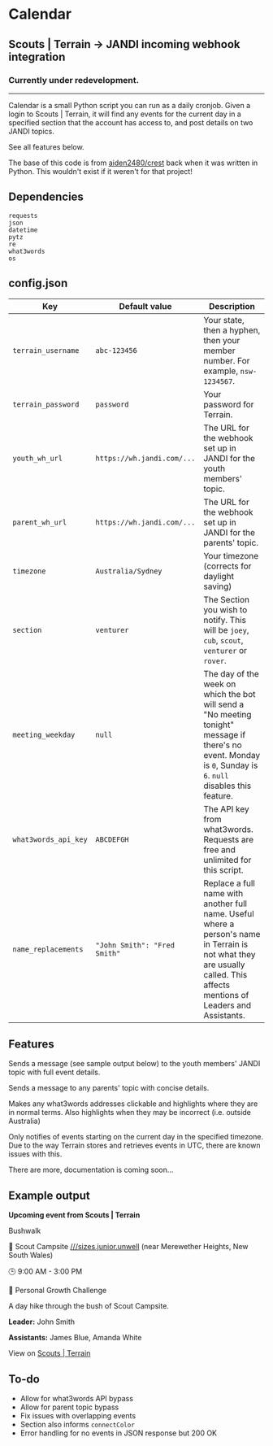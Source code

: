 # Calendar

## Scouts | Terrain -> JANDI incoming webhook integration

### Currently under redevelopment.

---

Calendar is a small Python script you can run as a daily cronjob. Given a login to Scouts | Terrain, it will find any events for the current day in a specified section that the account has access to, and post details on two JANDI topics.

See all features below.

The base of this code is from [aiden2480/crest](https://github.com/aiden2480/crest) back when it was written in Python. This wouldn't exist if it weren't for that project!

## Dependencies

```
requests
json
datetime
pytz
re
what3words
os
```

## config.json


| Key                  | Default value                | Description                                                                                                                                                               |
| -------------------- | ---------------------------- | ------------------------------------------------------------------------------------------------------------------------------------------------------------------------- |
| `terrain_username`   | `abc-123456`                 | Your state, then a hyphen, then your member number. For example, `nsw-1234567`.                                                                                           |
| `terrain_password`   | `password`                   | Your password for Terrain.                                                                                                                                                |
| `youth_wh_url`       | `https://wh.jandi.com/...`   | The URL for the webhook set up in JANDI for the youth members' topic.                                                                                                     |
| `parent_wh_url`      | `https://wh.jandi.com/...`   | The URL for the webhook set up in JANDI for the parents' topic.                                                                                                           |
| `timezone`           | `Australia/Sydney`           | Your timezone (corrects for daylight saving)                                                                                                                              |
| `section`            | `venturer`                   | The Section you wish to notify. This will be `joey`, `cub`, `scout`, `venturer` or `rover`.                                                                               |
| `meeting_weekday`    | `null`                       | The day of the week on which the bot will send a "No meeting tonight" message if there's no event. Monday is `0`, Sunday is `6`. `null` disables this feature.            |
| `what3words_api_key` | `ABCDEFGH`                   | The API key from what3words. Requests are free and unlimited for this script.                                                                                             |
| `name_replacements`  | `"John Smith": "Fred Smith"` | Replace a full name with another full name. Useful where a person's name in Terrain is not what they are usually called. This affects mentions of Leaders and Assistants. |

## Features

Sends a message (see sample output below) to the youth members' JANDI topic with full event details. 

Sends a message to any parents' topic with concise details.

Makes any what3words addresses clickable and highlights where they are in normal terms. Also highlights when they may be incorrect (i.e. outside Australia)

Only notifies of events starting on the current day in the specified timezone. Due to the way Terrain stores and retrieves events in UTC, there are known issues with this.

There are more, documentation is coming soon...

## Example output

**Upcoming event from Scouts | Terrain**

Bushwalk

📍 Scout Campsite [///sizes.junior.unwell](https://w3w.co/sizes.junior.unwell) (near Merewether Heights, New South Wales)

🕒 9:00 AM - 3:00 PM

🌱 Personal Growth Challenge


A day hike through the bush of Scout Campsite.

**Leader:** John Smith

**Assistants:** James Blue, Amanda White

View on [Scouts | Terrain](terrain.scouts.com.au/programming)

## To-do

- Allow for what3words API bypass
- Allow for parent topic bypass
- Fix issues with overlapping events
- Section also informs `connectColor`
- Error handling for no events in JSON response but 200 OK
